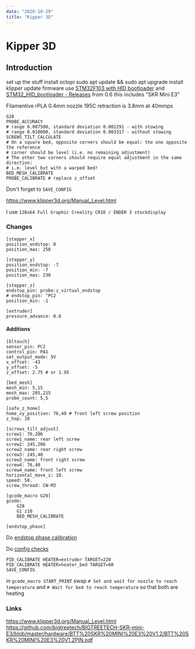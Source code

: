 ```yaml
---
date: "2020-10-29"
title: "Kipper 3D"
---
```

<!-- markdownlint-disable MD025 -->
# Kipper 3D
<!-- markdownlint-enable MD025 -->

## Introduction

set up the stuff
install octopi
sudo apt update && sudo apt upgrade
install klipper
update firmware
use [STM32F103 with HID bootloader](https://www.klipper3d.org/Bootloaders.html) and [STM32_HID_bootloader - Releases](https://github.com/Arksine/STM32_HID_Bootloader/releases)
from 0.6 this includes "SKR Mini E3"

Filamentive rPLA
0.4mm nozzle
195C
retraction is 3.8mm at 40mmps

```config
G28
PROBE_ACCURACY 
# range 0.007500, standard deviation 0.002291 - with stowing
# range 0.010000, standard deviation 0.003317 - without stowing 
SCREWS_TILT_CALCULATE
# On a square bed, opposite corners should be equal: the one opposite the reference 
# corner should be level (i.e. no remaining adjustment)
# The other two corners should require equal adjustment in the same direction: 
# i.e. level but with a warped bed!
BED_MESH_CALIBRATE
PROBE_CALIBRATE # replace z_offset
```

Don't forget to `SAVE_CONFIG`

<!-- markdownlint-disable MD034 -->
https://www.klipper3d.org/Manual_Level.html
<!-- markdownlint-enable MD034 -->

I use `128x64 Full Graphic Creality CR10 / ENDER 3 stockdisplay`

### Changes

```config
[stepper_x]
position_endstop: 0
position_max: 250

[stepper_y]
position_endstop: -7
position_min: -7
position_max: 230

[stepper_z]
endstop_pin: probe:z_virtual_endstop 
# endstop_pin: ^PC2
position_min: -1

[extruder]
pressure_advance: 0.6
```

#### Additions

```config
[bltouch]
sensor_pin: PC2
control_pin: PA1
set_output_mode: 5V
x_offset: -43
y_offset: -5
z_offset: 2.75 # or 1.95

[bed_mesh]
mesh_min: 5,15
mesh_max: 205,215
probe_count: 5,5

[safe_z_home]
home_xy_position: 76,40 # front left screw position
z_hop: 10

[screws_tilt_adjust]
screw1: 76,206
screw1_name: rear left screw
screw2: 245,206
screw2_name: rear right screw
screw3: 245,40
screw3_name: front right screw
screw4: 76,40
screw4_name: front left screw
horizontal_move_z: 10.
speed: 50.
screw_thread: CW-M3

[gcode_macro G29]
gcode:
    G28
    G1 z10
    BED_MESH_CALIBRATE

[endstop_phase]
```

Do [endstop phase calibration](https://www.klipper3d.org/Endstop_Phase.html)

Do [config checks](https://www.klipper3d.org/Config_checks.html)

```config
PID_CALIBRATE HEATER=extruder TARGET=220
PID_CALIBRATE HEATER=heater_bed TARGET=60
SAVE_CONFIG
```

in `gcode_macro START_PRINT` swap `# Set and wait for nozzle to reach temperature` and `# Wait for bed to reach temperature` so that both are heating

<!-- markdownlint-disable MD034 -->
### Links

https://www.klipper3d.org/Manual_Level.html
https://github.com/bigtreetech/BIGTREETECH-SKR-mini-E3/blob/master/hardware/BTT%20SKR%20MINI%20E3%20V1.2/BTT%20SKR%20MINI%20E3%20V1.2PIN.pdf
<!-- markdownlint-enable MD034 -->

